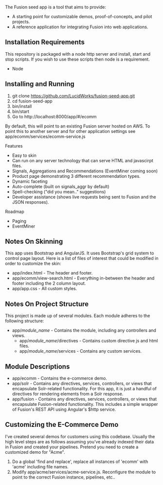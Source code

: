 
The Fusion seed app is a tool that aims to provide:
* A starting point for customizable demos, proof-of-concepts, and pilot projects.
* A reference application for integrating Fusion into web applications.

## Installation Requirements
This repository is packaged with a node http server and install, start and stop scripts. If you wish to use these scripts then node is a requirement.
* Node

## Installing and Running
1. git clone https://github.com/LucidWorks/fusion-seed-app.git
2. cd fusion-seed-app
3. bin/install
4. bin/start
5. Go to http://localhost:8000/app/#/ecomm

By default, this will point to an existing Fusion server hosted on AWS. To point this to another server and for other application settings see app/ecomm/services/ecomm-service.js

Features
* Easy to skin
* Can run on any server technology that can serve HTML and javascirpt files.
* Signals, Aggregations and Recommendations (EventMiner coming soon)
* Product page demonstrating 3 different recommendation types.
* Dynamic faceting
* Auto-complete (built on signals_aggr by default)
* Spell-checking ("did you mean.." suggestions)
* Developer assistance (shows live requests being sent to Fusion and the JSON responses).

Roadmap
* Paging
* EventMiner

## Notes On Skinning
This app uses Bootstrap and AngularJS. It uses Bootstrap's grid system to control page layout. Here is a list of files of interest that could be modified in order to customize the skin:
* app/index.html - The header and footer.
* app/ecomm/view-search.html - Everything in-between the header and footer including the 2 column layout.
* app/app.css - All custom styles.

## Notes On Project Structure
This project is made up of several modules. Each module adheres to the following structure:
* app/_module_name_ - Contains the module, including any controllers and views.
  * app/_module_name_/directives - Contains custom directive js and html files.
  * app/_module_name_/services - Contains any custom services.

## Module Descriptions
* app/ecomm - Contains the e-commerce demo.
* app/solr - Contains any directives, services, controllers, or views that encapsulate Solr-related functionality. For this app, it is just a handful of directives for rendering elements from a Solr response.
* app/fusion - Contains any directives, services, controllers, or views that encapsulate Fusion-related functionality. This includes a simple wrapper of Fusion's REST API using Angular's $http service.

## Customizing the E-Commerce Demo
I've created several demos for customers using this codebase. Usually the high level steps are as follows assuming you've already indexed their data in Fusion and created your pipelines. Pretend you need to create a customized demo for "Acme".

1. Do a global 'find and replace', replace all instances of 'ecomm' with 'acme' including file names.
2. Modify app/acme/services/acme-service.js. Reconfigure the module to point to the correct Fusion instance, pipelines, etc..

